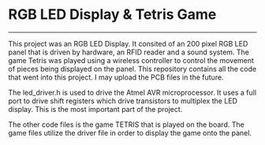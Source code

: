 # RGB LED Display & Tetris Game

__________________________________________________________________________________________________________________________________________

This project was an RGB LED Display. It consited of an 200 pixel RGB LED panel that is driven by hardware, an RFID reader and a sound system. The game Tetris was played using a wireless controller to control the movement of pieces being displayed on the panel. This repository contains all the code that went into this project. I may upload the PCB files in the future.

The led_driver.h is used to drive the Atmel AVR microprocessor. It uses a full port to drive shift registers which drive transistors to 
multiplex the LED display. This is the most important part of the project.

The other code files is the game TETRIS that is played on the board. The game files utilize the driver file in order to display the game 
onto the panel.

